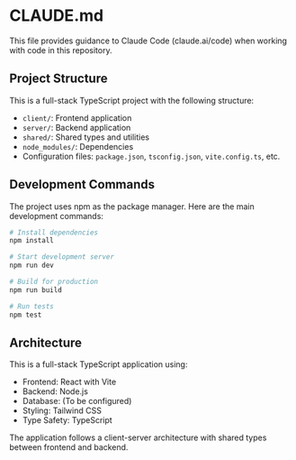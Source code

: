 # CLAUDE.md

This file provides guidance to Claude Code (claude.ai/code) when working with code in this repository.

## Project Structure

This is a full-stack TypeScript project with the following structure:
- `client/`: Frontend application
- `server/`: Backend application
- `shared/`: Shared types and utilities
- `node_modules/`: Dependencies
- Configuration files: `package.json`, `tsconfig.json`, `vite.config.ts`, etc.

## Development Commands

The project uses npm as the package manager. Here are the main development commands:

```bash
# Install dependencies
npm install

# Start development server
npm run dev

# Build for production
npm run build

# Run tests
npm test
```

## Architecture

This is a full-stack TypeScript application using:
- Frontend: React with Vite
- Backend: Node.js
- Database: (To be configured)
- Styling: Tailwind CSS
- Type Safety: TypeScript

The application follows a client-server architecture with shared types between frontend and backend.